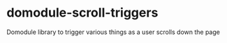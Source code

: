 # domodule-scroll-triggers
Domodule library to trigger various things as a user scrolls down the page
